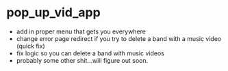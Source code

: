 # pop_up_vid_app



- add in proper menu that gets you everywhere
- change error page redirect if you try to delete a band with a music video (quick fix)
- fix logic so you can delete a band with music videos
- probably some other shit...will figure out soon.
